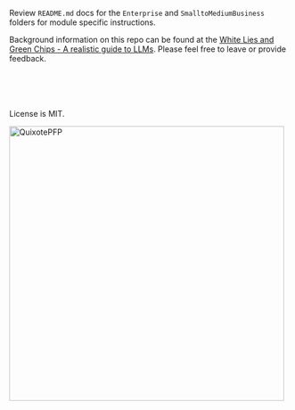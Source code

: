 Review `README.md` docs for the `Enterprise` and `SmalltoMediumBusiness` folders for module specific instructions. 

Background information on this repo can be found at the [White Lies and Green Chips - A realistic guide to LLMs](https://32x33.institute/white-lies-and-green-chips-a-realistic-guide-to-llms/). Please feel free to leave or provide feedback. 
<br>
<br>
<br>
<br>
<br>






License is MIT.



<img width="493" height="493" alt="QuixotePFP" src="https://github.com/user-attachments/assets/5212782b-a19f-4438-93e6-d8bcdbcccecf" />
